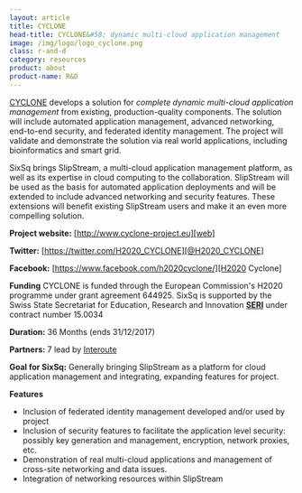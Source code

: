 ```yaml
---
layout: article
title: CYCLONE
head-title: CYCLONE&#58; dynamic multi-cloud application management
image: /img/logo/logo_cyclone.png
class: r-and-d
category: resources
product: about
product-name: R&D
---
```


[CYCLONE][web] develops a solution for *complete dynamic multi-cloud
application management* from existing, production-quality components.
The solution will include automated application management, advanced
networking, end-to-end security, and federated identity management.
The project will validate and demonstrate the solution via real world
applications, including bioinformatics and smart grid.

SixSq brings SlipStream, a multi-cloud application management
platform, as well as its expertise in cloud computing to the
collaboration.  SlipStream will be used as the basis for automated
application deployments and will be extended to include advanced
networking and security features.  These extensions will benefit
existing SlipStream users and make it an even more compelling
solution. 

**Project website:** [http://www.cyclone-project.eu][web]

**Twitter:** [https://twitter.com/H2020_CYCLONE][@H2020_CYCLONE]

**Facebook:** [https://www.facebook.com/h2020cyclone/][H2020 Cyclone]

**Funding** CYCLONE is funded through the European Commission's H2020
  programme under grant agreement 644925. SixSq is supported by the Swiss State Secretariat for Education, Research and Innovation **[SERI][seri]** under contract number 15.0034

**Duration:** 36 Months (ends 31/12/2017) 

**Partners:** 7 lead by [Interoute][interoute] 

**Goal for SixSq:** Generally bringing SlipStream as a platform for
  cloud application management and integrating, expanding features for
  project.

**Features** 

 * Inclusion of federated identity management developed and/or used by project
 * Inclusion of security features to facilitate the application level security: possibly key generation and  management, encryption, network proxies, etc.
 * Demonstration of real multi-cloud applications and management of cross-site networking and data issues.
 * Integration of networking resources within SlipStream


[web]: http://www.cyclone-project.eu
[interoute]: http://interoute.com
[seri]: https://www.sbfi.admin.ch/sbfi/en/home.html
[@H2020_CYCLONE]: https://twitter.com/H2020_CYCLONE
[H2020 Cyclone]: https://www.facebook.com/h2020cyclone/